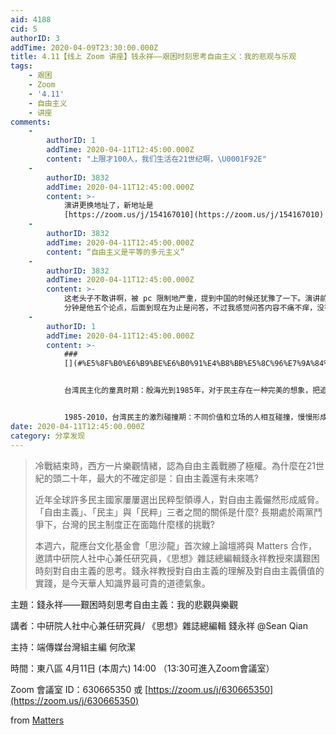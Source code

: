 ```yaml
---
aid: 4188
cid: 5
authorID: 3
addTime: 2020-04-09T23:30:00.000Z
title: 4.11【线上 Zoom 讲座】钱永祥——艰困时刻思考自由主义：我的悲观与乐观
tags:
    - 艰困
    - Zoom
    - '4.11'
    - 自由主义
    - 讲座
comments:
    -
        authorID: 1
        addTime: 2020-04-11T12:45:00.000Z
        content: "上限才100人，我们生活在21世纪啊，\U0001F92E"
    -
        authorID: 3832
        addTime: 2020-04-11T12:45:00.000Z
        content: >-
            演讲更换地址了，新地址是
            [https://zoom.us/j/154167010](https://zoom.us/j/154167010)
    -
        authorID: 3832
        addTime: 2020-04-11T12:45:00.000Z
        content: “自由主义是平等的多元主义”
    -
        authorID: 3832
        addTime: 2020-04-11T12:45:00.000Z
        content: >-
            这老头子不敢讲啊，被 pc 限制地严重，提到中国的时候还犹豫了一下。演讲前 18
            分钟是他五个论点，后面到现在为止是问答，不过我感觉问答内容不痛不痒，没有创新的观点，和自由主义主题有点偏题。
    -
        authorID: 1
        addTime: 2020-04-11T12:45:00.000Z
        content: >-
            ###
            [](#%E5%8F%B0%E6%B9%BE%E6%B0%91%E4%B8%BB%E5%8C%96%E7%9A%84%E6%84%8F%E4%B9%89)台湾民主化的意义


            台湾民主化的童真时期：殷海光到1985年，对于民主存在一种完美的想象，把追求民主作为目标，但对民主本身没有太多的认识


            1985-2010，台湾民主的激烈碰撞期：不同价值和立场的人相互碰撞，慢慢形成一种社会共识，各方对多元价值有了更深的共识，从消灭意见不一致的人到尊重对方的存在。
date: 2020-04-11T12:45:00.000Z
category: 分享发现
---
```


> 冷戰結束時，西方一片樂觀情緒，認為自由主義戰勝了極權。為什麼在21世紀的頭二十年，最大的不確定卻是：自由主義還有未來嗎?
> 
> 近年全球許多民主國家屢屢選出民粹型領導人，對自由主義儼然形成威脅。「自由主義」、「民主」與「民粹」三者之間的關係是什麼? 長期處於兩黨鬥爭下，台灣的民主制度正在面臨什麼樣的挑戰?
> 
> 本週六，龍應台文化基金會「思沙龍」首次線上論壇將與 Matters 合作，邀請中研院人社中心兼任研究員，《思想》雜誌總編輯錢永祥教授來講艱困時刻對自由主義的思考。錢永祥教授對自由主義的理解及對自由主義價值的實踐，是今天華人知識界最可貴的道德氣象。

主題：錢永祥——艱困時刻思考自由主義：我的悲觀與樂觀

講者：中研院人社中心兼任研究員/ 《思想》雜誌總編輯 錢永祥 ﻿@Sean Qian﻿

主持：端傳媒台灣組主編 何欣潔

時間：東八區 4月11日 (本周六) 14:00 （13:30可進入Zoom會議室）

Zoom 會議室 ID：630665350 或 [https://zoom.us/j/630665350](https://zoom.us/j/630665350)

from [Matters](https://matters.news/@hi176/matters-and-%E9%BE%8D%E6%87%89%E5%8F%B0%E6%96%87%E5%8C%96%E5%9F%BA%E9%87%91%E6%9C%83%E7%B7%9A%E4%B8%8A%E8%AC%9B%E5%BA%A7-%E9%8C%A2%E6%B0%B8%E7%A5%A5-%E8%89%B1%E5%9B%B0%E6%99%82%E5%88%BB%E6%80%9D%E8%80%83%E8%87%AA%E7%94%B1%E4%B8%BB%E7%BE%A9-%E6%88%91%E7%9A%84%E6%82%B2%E8%A7%80%E8%88%87%E6%A8%82%E8%A7%80-bafyreih6myln2t774tqppiqe5p2qbbrn3xsgfufsgraap6c4zu5quku4lu)
